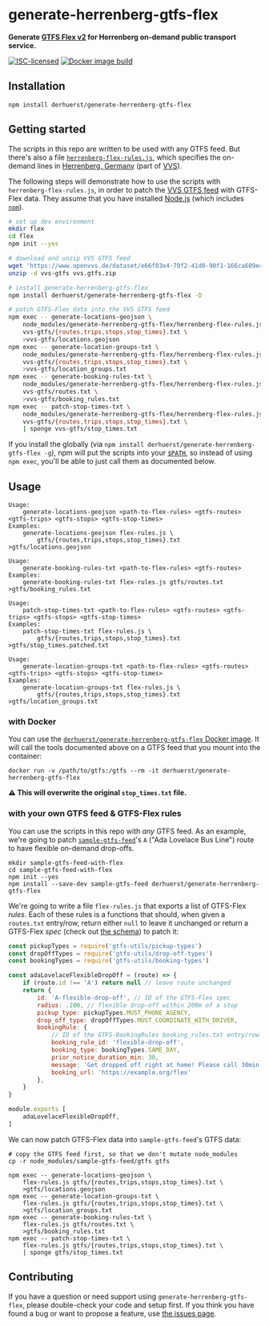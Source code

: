 # generate-herrenberg-gtfs-flex

**Generate [GTFS Flex v2](https://github.com/MobilityData/gtfs-flex/blob/e1832cfea5ddb9df29bd2fc50e80b0a4987695c1/spec/reference.md) for Herrenberg on-demand public transport service.**

[![ISC-licensed](https://img.shields.io/github/license/derhuerst/generate-herrenberg-gtfs-flex.svg)](license.md)
[![Docker image build](https://img.shields.io/docker/cloud/build/derhuerst/generate-herrenberg-gtfs-flex)](https://hub.docker.com/r/derhuerst/generate-herrenberg-gtfs-flex)


## Installation

```shell
npm install derhuerst/generate-herrenberg-gtfs-flex
```


## Getting started

The scripts in this repo are written to be used with any GTFS feed. But there's also a file [`herrenberg-flex-rules.js`](herrenberg-flex-rules.js), which specifies the on-demand lines in [Herrenberg, Germany](https://en.wikipedia.org/wiki/Herrenberg) (part of [VVS](https://www.vvs.de)).

The following steps will demonstrate how to use the scripts with `herrenberg-flex-rules.js`, in order to patch the [VVS GTFS feed](https://www.openvvs.de/dataset/e66f03e4-79f2-41d0-90f1-166ca609e491) with GTFS-Flex data. They assume that you have installed [Node.js](https://nodejs.org/) (which includes [`npm`](https://docs.npmjs.com/cli/v7)).

```bash
# set up dev environment
mkdir flex
cd flex
npm init --yes

# download and unzip VVS GTFS feed
wget 'https://www.openvvs.de/dataset/e66f03e4-79f2-41d0-90f1-166ca609e491/resource/bfbb59c7-767c-4bca-bbb2-d8d32a3e0378/download/google_transit.zip' -O vvs.gtfs.zip
unzip -d vvs-gtfs vvs.gtfs.zip

# install generate-herrenberg-gtfs-flex
npm install derhuerst/generate-herrenberg-gtfs-flex -D

# patch GTFS-Flex data into the VVS GTFS feed
npm exec -- generate-locations-geojson \
	node_modules/generate-herrenberg-gtfs-flex/herrenberg-flex-rules.js \
	vvs-gtfs/{routes,trips,stops,stop_times}.txt \
	>vvs-gtfs/locations.geojson
npm exec -- generate-location-groups-txt \
	node_modules/generate-herrenberg-gtfs-flex/herrenberg-flex-rules.js \
	vvs-gtfs/{routes,trips,stops,stop_times}.txt \
	>vvs-gtfs/location_groups.txt
npm exec -- generate-booking-rules-txt \
	node_modules/generate-herrenberg-gtfs-flex/herrenberg-flex-rules.js \
	vvs-gtfs/routes.txt \
	>vvs-gtfs/booking_rules.txt
npm exec -- patch-stop-times-txt \
	node_modules/generate-herrenberg-gtfs-flex/herrenberg-flex-rules.js \
	vvs-gtfs/{routes,trips,stops,stop_times}.txt \
	| sponge vvs-gtfs/stop_times.txt
```

If you install the globally (via `npm install derhuerst/generate-herrenberg-gtfs-flex -g`), npm will put the scripts into your [`$PATH`](https://en.wikipedia.org/wiki/PATH_(variable)), so instead of using `npm exec`, you'll be able to just call them as documented below.


## Usage

```
Usage:
    generate-locations-geojson <path-to-flex-rules> <gtfs-routes> <gtfs-trips> <gtfs-stops> <gtfs-stop-times>
Examples:
    generate-locations-geojson flex-rules.js \
        gtfs/{routes,trips,stops,stop_times}.txt >gtfs/locations.geojson
```

```
Usage:
    generate-booking-rules-txt <path-to-flex-rules> <gtfs-routes>
Examples:
    generate-booking-rules-txt flex-rules.js gtfs/routes.txt >gtfs/booking_rules.txt
```

```
Usage:
    patch-stop-times-txt <path-to-flex-rules> <gtfs-routes> <gtfs-trips> <gtfs-stops> <gtfs-stop-times>
Examples:
    patch-stop-times-txt flex-rules.js \
        gtfs/{routes,trips,stops,stop_times}.txt >gtfs/stop_times.patched.txt
```

```
Usage:
    generate-location-groups-txt <path-to-flex-rules> <gtfs-routes> <gtfs-trips> <gtfs-stops> <gtfs-stop-times>
Examples:
    generate-location-groups-txt flex-rules.js \
        gtfs/{routes,trips,stops,stop_times}.txt >gtfs/location_groups.txt
```

### with Docker

You can use the [`derhuerst/generate-herrenberg-gtfs-flex` Docker image](https://hub.docker.com/r/derhuerst/generate-herrenberg-gtfs-flex). It will call the tools documented above on a GTFS feed that you mount into the container:

```shell
docker run -v /path/to/gtfs:/gtfs --rm -it derhuerst/generate-herrenberg-gtfs-flex
```

**⚠️ This will overwrite the original `stop_times.txt` file.**


### with your own GTFS feed & GTFS-Flex rules

You can use the scripts in this repo with *any* GTFS feed. As an example, we're going to patch [`sample-gtfs-feed`](https://github.com/public-transport/sample-gtfs-feed)'s `A` ("Ada Lovelace Bus Line") route to have flexible on-demand drop-offs.

```shell
mkdir sample-gtfs-feed-with-flex
cd sample-gtfs-feed-with-flex
npm init --yes
npm install --save-dev sample-gtfs-feed derhuerst/generate-herrenberg-gtfs-flex
```

We're going to write a file `flex-rules.js` that exports a list of GTFS-Flex *rules*. Each of these rules is a functions that should, when given a `routes.txt` entry/row, return either `null` to leave it unchanged or return a GTFS-Flex *spec* (check out [the schema](lib/flex-spec-schema.json)) to patch it:

```js
const pickupTypes = require('gtfs-utils/pickup-types')
const dropOffTypes = require('gtfs-utils/drop-off-types')
const bookingTypes = require('gtfs-utils/booking-types')

const adaLovelaceFlexibleDropOff = (route) => {
	if (route.id !== 'A') return null // leave route unchanged
	return {
		id: 'A-flexible-drop-off', // ID of the GTFS-Flex spec
		radius: .200, // flexible drop-off within 200m of a stop
		pickup_type: pickupTypes.MUST_PHONE_AGENCY,
		drop_off_type: dropOffTypes.MUST_COORDINATE_WITH_DRIVER,
		bookingRule: {
			// ID of the GTFS-BookingRules booking_rules.txt entry/row
			booking_rule_id: 'flexible-drop-off',
			booking_type: bookingTypes.SAME_DAY,
			prior_notice_duration_min: 30,
			message: 'Get dropped off right at home! Please call 30min before.',
			booking_url: 'https://example.org/flex'
		},
	}
}

module.exports [
	adaLovelaceFlexibleDropOff,
]
```

We can now patch GTFS-Flex data into `sample-gtfs-feed`'s GTFS data:

```shell
# copy the GTFS feed first, so that we don't mutate node_modules
cp -r node_modules/sample-gtfs-feed/gtfs gtfs

npm exec -- generate-locations-geojson \
	flex-rules.js gtfs/{routes,trips,stops,stop_times}.txt \
	>gtfs/locations.geojson
npm exec -- generate-location-groups-txt \
	flex-rules.js gtfs/{routes,trips,stops,stop_times}.txt \
	>gtfs/location_groups.txt
npm exec -- generate-booking-rules-txt \
	flex-rules.js gtfs/routes.txt \
	>gtfs/booking_rules.txt
npm exec -- patch-stop-times-txt \
	flex-rules.js gtfs/{routes,trips,stops,stop_times}.txt \
	| sponge gtfs/stop_times.txt
```


## Contributing

If you have a question or need support using `generate-herrenberg-gtfs-flex`, please double-check your code and setup first. If you think you have found a bug or want to propose a feature, use [the issues page](https://github.com/derhuerst/generate-herrenberg-gtfs-flex/issues).
